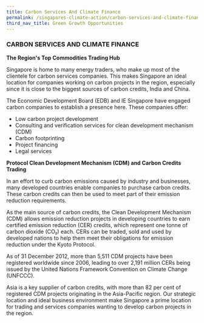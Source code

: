 ```yaml
---
title: Carbon Services And Climate Finance
permalink: /singapores-climate-action/carbon-services-and-climate-finance/
third_nav_title: Green Growth Opportunities
---
```


### CARBON SERVICES AND CLIMATE FINANCE

**The Region's Top Commodities Trading Hub**

Singapore is home to many energy traders, who make up most of the clientele for carbon services companies. This makes Singapore an ideal location for companies working on carbon projects in the region, especially since it is close to the biggest sources of carbon credits, India and China.

The Economic Development Board (EDB) and IE Singapore have engaged carbon companies to establish a presence here. These companies offer:

* Low carbon project development  
* Consulting and verification services for clean development mechanism (CDM)  
* Carbon footprinting  
* Project financing  
* Legal services

**Protocol Clean Development Mechanism (CDM) and Carbon Credits Trading**

In an effort to curb carbon emissions caused by industry and businesses, many developed countries enable companies to purchase carbon credits. These carbon credits can then be used to meet part of their emission reduction requirements.

As the main source of carbon credits, the Clean Development Mechanism (CDM) allows emission reduction projects in developing countries to earn certified emission reduction (CER) credits, which represent one tonne of carbon dioxide (CO₂) each. CERs can be traded, sold and used by developed nations to help them meet their obligations for emission reduction under the Kyoto Protocol.

As of 31 December 2012, more than 5,511 CDM projects have been registered worldwide since 2006, leading to over 2,191 million CERs being issued by the United Nations Framework Convention on Climate Change (UNFCCC).

Asia is a key supplier of carbon credits, with more than 82 per cent of registered CDM projects originating in the Asia-Pacific region. Our strategic location and ideal business environment make Singapore a prime location for trading and services companies wanting to develop carbon projects in the region.